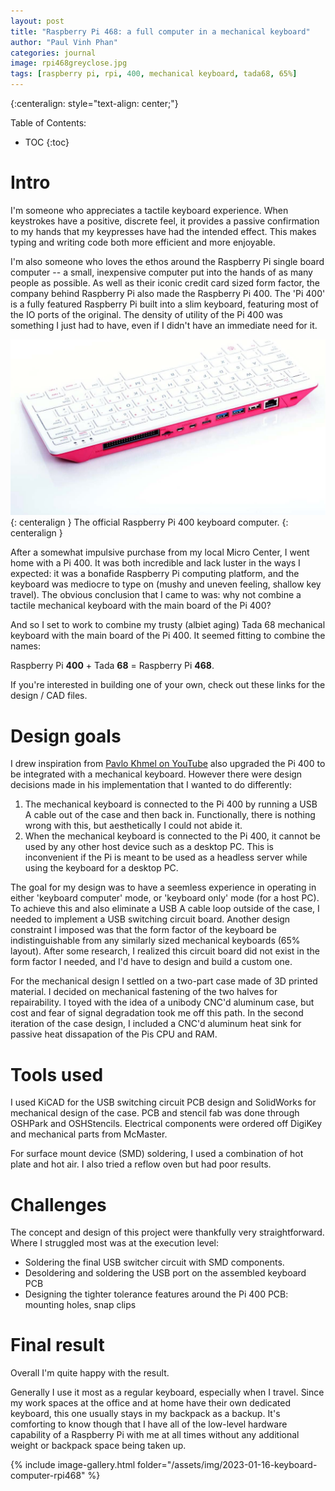 ```yaml
---
layout: post
title: "Raspberry Pi 468: a full computer in a mechanical keyboard"
author: "Paul Vinh Phan"
categories: journal
image: rpi468greyclose.jpg
tags: [raspberry pi, rpi, 400, mechanical keyboard, tada68, 65%]
---
```


{:centeralign: style="text-align: center;"}

Table of Contents:
* TOC
{:toc}

# Intro
I'm someone who appreciates a tactile keyboard experience.
When keystrokes have a positive, discrete feel, it provides a passive confirmation to my hands that my keypresses have had the intended effect.
This makes typing and writing code both more efficient and more enjoyable.

I'm also someone who loves the ethos around the Raspberry Pi single board computer -- a small, inexpensive computer put into the hands of as many people as possible.
As well as their iconic credit card sized form factor, the company behind Raspberry Pi also made the Raspberry Pi 400.
The 'Pi 400' is a fully featured Raspberry Pi built into a slim keyboard, featuring most of the IO ports of the original.
The density of utility of the Pi 400 was something I just had to have, even if I didn't have an immediate need for it.

![](assets/img/2023-01-16-keyboard-computer-rpi468/pi400.jpg)
{: centeralign }
The official Raspberry Pi 400 keyboard computer.
{: centeralign }

After a somewhat impulsive purchase from my local Micro Center, I went home with a Pi 400.
It was both incredible and lack luster in the ways I expected: it was a bonafide Raspberry Pi computing platform, and the keyboard was mediocre to type on (mushy and uneven feeling, shallow key travel).
The obvious conclusion that I came to was: why not combine a tactile mechanical keyboard with the main board of the Pi 400?

And so I set to work to combine my trusty (albiet aging) Tada 68 mechanical keyboard with the main board of the Pi 400.
It seemed fitting to combine the names:

Raspberry Pi **400** + Tada **68** = Raspberry Pi **468**.

If you're interested in building one of your own, check out these links for the design / CAD files.


# Design goals
I drew inspiration from [Pavlo Khmel on YouTube](https://www.youtube.com/watch?v=TTT5TCiPke4&pp=ygUkcmFzcGJlcnJ5IHBpIDQwMCBtZWNoYW5pY2FsIGtleWJvYXJk&ab_channel=PavloKhmel) also upgraded the Pi 400 to be integrated with a mechanical keyboard.
However there were design decisions made in his implementation that I wanted to do differently:
1. The mechanical keyboard is connected to the Pi 400 by running a USB A cable out of the case and then back in. Functionally, there is nothing wrong with this, but aesthetically I could not abide it.
2. When the mechanical keyboard is connected to the Pi 400, it cannot be used by any other host device such as a desktop PC. This is inconvenient if the Pi is meant to be used as a headless server while using the keyboard for a desktop PC.

The goal for my design was to have a seemless experience in operating in either 'keyboard computer' mode, or 'keyboard only' mode (for a host PC).
To achieve this and also eliminate a USB A cable loop outside of the case, I needed to implement a USB switching circuit board.
Another design constraint I imposed was that the form factor of the keyboard be indistinguishable from any similarly sized mechanical keyboards (65% layout).
After some research, I realized this circuit board did not exist in the form factor I needed, and I'd have to design and build a custom one.

For the mechanical design I settled on a two-part case made of 3D printed material.
I decided on mechanical fastening of the two halves for repairability.
I toyed with the idea of a unibody CNC'd aluminum case, but cost and fear of signal degradation took me off this path.
In the second iteration of the case design, I included a CNC'd aluminum heat sink for passive heat dissapation of the Pis CPU and RAM.


# Tools used
I used KiCAD for the USB switching circuit PCB design and SolidWorks for mechanical design of the case.
PCB and stencil fab was done through OSHPark and OSHStencils.
Electrical components were ordered off DigiKey and mechanical parts from McMaster.

For surface mount device (SMD) soldering, I used a combination of hot plate and hot air. I also tried a reflow oven but had poor results.


# Challenges
The concept and design of this project were thankfully very straightforward.
Where I struggled most was at the execution level:
- Soldering the final USB switcher circuit with SMD components.
- Desoldering and soldering the USB port on the assembled keyboard PCB
- Designing the tighter tolerance features around the Pi 400 PCB: mounting holes, snap clips


# Final result
Overall I'm quite happy with the result.

Generally I use it most as a regular keyboard, especially when I travel.
Since my work spaces at the office and at home have their own dedicated keyboard, this one usually stays in my backpack as a backup.
It's comforting to know though that I have all of the low-level hardware capability of a Raspberry Pi with me at all times without any additional weight or backpack space being taken up.

{% include image-gallery.html folder="/assets/img/2023-01-16-keyboard-computer-rpi468" %}

